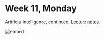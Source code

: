 # Week 11, Monday

Artificial intelligence, continued.  [Lecture notes.](http://cdn.cs50.net/2015/fall/lectures/11/m/notes11m/notes11m.html)

![embed](https://www.youtube.com/embed/7q3VIoQinCs)
